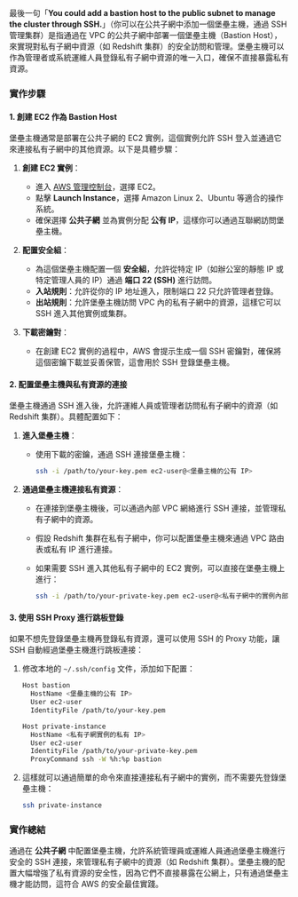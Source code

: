 最後一句「**You could add a bastion host to the public subnet to manage the cluster through SSH.**」（你可以在公共子網中添加一個堡壘主機，通過 SSH 管理集群）是指通過在 VPC 的公共子網中部署一個堡壘主機（Bastion Host），來實現對私有子網中資源（如 Redshift 集群）的安全訪問和管理。堡壘主機可以作為管理者或系統運維人員登錄私有子網中資源的唯一入口，確保不直接暴露私有資源。

### 實作步驟

#### 1. **創建 EC2 作為 Bastion Host**  
堡壘主機通常是部署在公共子網的 EC2 實例，這個實例允許 SSH 登入並通過它來連接私有子網中的其他資源。以下是具體步驟：

1. **創建 EC2 實例**：
   - 進入 [AWS 管理控制台](https://aws.amazon.com/console/)，選擇 EC2。
   - 點擊 **Launch Instance**，選擇 Amazon Linux 2、Ubuntu 等適合的操作系統。
   - 確保選擇 **公共子網** 並為實例分配 **公有 IP**，這樣你可以通過互聯網訪問堡壘主機。

2. **配置安全組**：
   - 為這個堡壘主機配置一個 **安全組**，允許從特定 IP（如辦公室的靜態 IP 或特定管理人員的 IP）通過 **端口 22 (SSH)** 進行訪問。
   - **入站規則**：允許從你的 IP 地址進入，限制端口 22 只允許管理者登錄。
   - **出站規則**：允許堡壘主機訪問 VPC 內的私有子網中的資源，這樣它可以 SSH 進入其他實例或集群。

3. **下載密鑰對**：
   - 在創建 EC2 實例的過程中，AWS 會提示生成一個 SSH 密鑰對，確保將這個密鑰下載並妥善保管，這會用於 SSH 登錄堡壘主機。

#### 2. **配置堡壘主機與私有資源的連接**
堡壘主機通過 SSH 進入後，允許運維人員或管理者訪問私有子網中的資源（如 Redshift 集群）。具體配置如下：

1. **進入堡壘主機**：
   - 使用下載的密鑰，通過 SSH 連接堡壘主機：

     ```bash
     ssh -i /path/to/your-key.pem ec2-user@<堡壘主機的公有 IP>
     ```

2. **通過堡壘主機連接私有資源**：
   - 在連接到堡壘主機後，可以通過內部 VPC 網絡進行 SSH 連接，並管理私有子網中的資源。
   - 假設 Redshift 集群在私有子網中，你可以配置堡壘主機來通過 VPC 路由表或私有 IP 進行連接。
   - 如果需要 SSH 進入其他私有子網中的 EC2 實例，可以直接在堡壘主機上進行：

     ```bash
     ssh -i /path/to/your-private-key.pem ec2-user@<私有子網中的實例內部 IP>
     ```

#### 3. **使用 SSH Proxy 進行跳板登錄**
如果不想先登錄堡壘主機再登錄私有資源，還可以使用 SSH 的 Proxy 功能，讓 SSH 自動經過堡壘主機進行跳板連接：

1. 修改本地的 `~/.ssh/config` 文件，添加如下配置：
   ```bash
   Host bastion
     HostName <堡壘主機的公有 IP>
     User ec2-user
     IdentityFile /path/to/your-key.pem

   Host private-instance
     HostName <私有子網實例的私有 IP>
     User ec2-user
     IdentityFile /path/to/your-private-key.pem
     ProxyCommand ssh -W %h:%p bastion
   ```

2. 這樣就可以通過簡單的命令來直接連接私有子網中的實例，而不需要先登錄堡壘主機：
   ```bash
   ssh private-instance
   ```

### 實作總結
通過在 **公共子網** 中配置堡壘主機，允許系統管理員或運維人員通過堡壘主機進行安全的 SSH 連接，來管理私有子網中的資源（如 Redshift 集群）。堡壘主機的配置大幅增強了私有資源的安全性，因為它們不直接暴露在公網上，只有通過堡壘主機才能訪問，這符合 AWS 的安全最佳實踐。